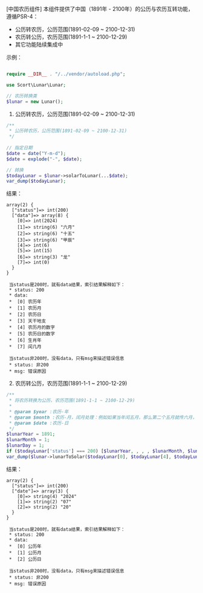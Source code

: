 [中国农历组件]
本组件提供了中国（1891年 - 2100年）的公历与农历互转功能，遵循PSR-4：
 - 公历转农历，公历范围(1891-02-09 ~ 2100-12-31)
 - 农历转公历，农历范围(1891-1-1 ~ 2100-12-29)
 - 其它功能陆续集成中

示例：
```php

require __DIR__ . "/../vendor/autoload.php";

use Scort\Lunar\Lunar;

// 农历转换类
$lunar = new Lunar();
```

1. 公历转农历，公历范围(1891-02-09 ~ 2100-12-31)
```php
/**
 * 公历转农历，公历范围(1891-02-09 ~ 2100-12-31)
 */
 
// 指定日期
$date = date("Y-m-d");
$date = explode("-", $date);

// 转换
$todayLunar = $lunar->solarToLunar(...$date);
var_dump($todayLunar);
```
结果：
```
array(2) {
  ["status"]=> int(200)
  ["data"]=> array(8) {
    [0]=> int(2024)
    [1]=> string(6) "六月"
    [2]=> string(6) "十五"
    [3]=> string(6) "甲辰"
    [4]=> int(6)
    [5]=> int(15)
    [6]=> string(3) "龙"
    [7]=> int(0)
  }
}

 当status是200时，就有data结果，索引结果解释如下：
 * status: 200
 * data: 
 *  [0] 农历年
 *  [1] 农历月
 *  [2] 农历日
 *  [3] 天干地支
 *  [4] 农历月的数字
 *  [5] 农历日的数字
 *  [6] 生肖年
 *  [7] 闰几月
 
 当status非200时，没有data，只有msg来描述错误信息
 * status: 非200
 * msg: 错误原因
```

2. 农历转公历，农历范围(1891-1-1 ~ 2100-12-29)
```php
/**
 * 将农历转换为公历，农历范围(1891-1-1 ~ 2100-12-29)
 *
 * @param $year :农历-年
 * @param $month :农历-月，闰月处理：例如如果当年闰五月，那么第二个五月就传六月，相当于农历有13个月
 * @param $date :农历-日
 */
$lunarYear = 1891;
$lunarMonth = 1;
$lunarDay = 1;
if ($todayLunar['status'] === 200) [$lunarYear, , , , $lunarMonth, $lunarDay] = $todayLunar['data'];
var_dump($lunar->lunarToSolar($todayLunar[0], $todayLunar[4], $todayLunar[5]));
```

结果：
```
array(2) {
  ["status"]=> int(200)
  ["date"]=> array(3) {
    [0]=> string(4) "2024"
    [1]=> string(2) "07"
    [2]=> string(2) "20"
  }
}

 当status是200时，就有data结果，索引结果解释如下：
 * status: 200
 * data: 
 *  [0] 公历年
 *  [1] 公历月
 *  [2] 公历日
 
 当status非200时，没有data，只有msg来描述错误信息
 * status: 非200
 * msg: 错误原因
```